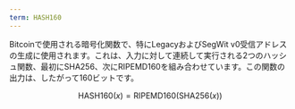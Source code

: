 ```yaml
---
term: HASH160
---
```


Bitcoinで使用される暗号化関数で、特にLegacyおよびSegWit v0受信アドレスの生成に使用されます。これは、入力に対して連続して実行される2つのハッシュ関数、最初にSHA256、次にRIPEMD160を組み合わせています。この関数の出力は、したがって160ビットです。

$$\text{HASH160}(x) = \text{RIPEMD160}(\text{SHA256}(x))$$